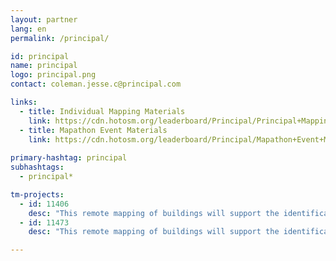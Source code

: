 ```yaml
---
layout: partner
lang: en
permalink: /principal/

id: principal
name: principal
logo: principal.png
contact: coleman.jesse.c@principal.com 

links:
  - title: Individual Mapping Materials
    link: https://cdn.hotosm.org/leaderboard/Principal/Principal+Mapping+how+to+guide.pdf
  - title: Mapathon Event Materials
    link: https://cdn.hotosm.org/leaderboard/Principal/Mapathon+Event+Materials.zip
    
primary-hashtag: principal
subhashtags:
  - principal*

tm-projects:
  - id: 11406
    desc: "This remote mapping of buildings will support the identification and characterization of settlements, as well as the implementation of planned activities and largely the generation of data for humanitarian activities"
  - id: 11473
    desc: "This remote mapping of buildings will support the identification and characterization of settlements, as well as the implementation of planned activities and largely the generation of data for humanitarian activities"

---
```

